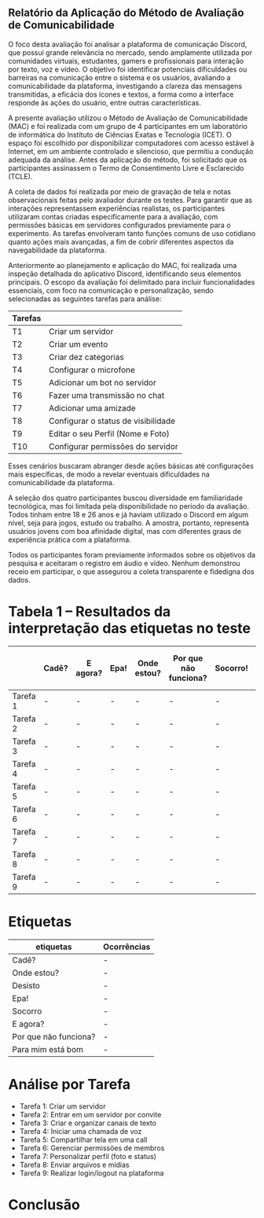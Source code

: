 ## Relatório da Aplicação do Método de Avaliação de Comunicabilidade

O foco desta avaliação foi analisar a plataforma de comunicação Discord, que possui grande relevância no mercado, sendo amplamente utilizada por comunidades virtuais, estudantes, gamers e profissionais para interação por texto, voz e vídeo. O objetivo foi identificar potenciais dificuldades ou barreiras na comunicação entre o sistema e os usuários, avaliando a comunicabilidade da plataforma, investigando a clareza das mensagens transmitidas, a eficácia dos ícones e textos, a forma como a interface responde às ações do usuário, entre outras características.

A presente avaliação utilizou o Método de Avaliação de Comunicabilidade (MAC) e foi realizada com um grupo de 4 participantes em um laboratório de informática do Instituto de Ciências Exatas e Tecnologia (ICET). O espaço foi escolhido por disponibilizar computadores com acesso estável à Internet, em um ambiente controlado e silencioso, que permitiu a condução adequada da análise. Antes da aplicação do método, foi solicitado que os participantes assinassem o Termo de Consentimento Livre e Esclarecido (TCLE).

A coleta de dados foi realizada por meio de gravação de tela e notas observacionais feitas pelo avaliador durante os testes. Para garantir que as interações representassem experiências realistas, os participantes utilizaram contas criadas especificamente para a avaliação, com permissões básicas em servidores configurados previamente para o experimento. As tarefas envolveram tanto funções comuns de uso cotidiano quanto ações mais avançadas, a fim de cobrir diferentes aspectos da navegabilidade da plataforma.

Anteriormente ao planejamento e aplicação do MAC, foi realizada uma inspeção detalhada do aplicativo Discord, identificando seus elementos principais. O escopo da avaliação foi delimitado para incluir funcionalidades essenciais, com foco na comunicação e personalização, sendo selecionadas as seguintes tarefas para análise:

| Tarefas|                             |
|--------|-----------------------------|
| T1 |	Criar um servidor |
| T2 |	Criar um evento     |
| T3 |	Criar dez categorias      |
| T4 |	Configurar o microfone              |
| T5 |	Adicionar um bot no servidor |
| T6 |	Fazer uma transmissão no chat|
| T7 |	Adicionar uma amizade          |
| T8 |	Configurar o status de visibilidade                |
| T9 |	Editar o seu Perfil (Nome e Foto)               |
| T10 | Configurar permissões do servidor |

Esses cenários buscaram abranger desde ações básicas até configurações mais específicas, de modo a revelar eventuais dificuldades na comunicabilidade da plataforma.

A seleção dos quatro participantes buscou diversidade em familiaridade tecnológica, mas foi limitada pela disponibilidade no período da avaliação. Todos tinham entre 18 e 26 anos e já haviam utilizado o Discord em algum nível, seja para jogos, estudo ou trabalho. A amostra, portanto, representa usuários jovens com boa afinidade digital, mas com diferentes graus de experiência prática com a plataforma.

Todos os participantes foram previamente informados sobre os objetivos da pesquisa e aceitaram o registro em áudio e vídeo. Nenhum demonstrou receio em participar, o que assegurou a coleta transparente e fidedigna dos dados.



# Tabela 1 – Resultados da interpretação das etiquetas no teste

  
| | Cadê? |	E agora? |	Epa! |	Onde estou? |	Por que não funciona? |	Socorro! |	Para mim está bom... |	Desisto! |
|-|-------|----------|-------|-------------|------------------------|----------|-----------------------|-----------|
| Tarefa 1 |	-	|-|	-|	-|	-	|-|	-|	- |
| Tarefa 2 |	-	| - |	- |	- |	- |	- |	- |	- |
| Tarefa 3 |	- |	- |	- |	- |	- |	- |	- |	- |
| Tarefa 4 |	- |	- |	- |	- |	- |	- |	- |	- |
| Tarefa 5 |	- |	- |	- |	- |	- |	- |	- |	- |
| Tarefa 6 |	-	|- |	-|	-	|- |	-	|-|	- |
| Tarefa 7 |	-	|-	|-	|-	|-	|-	|-	|- |
| Tarefa 8 |	-	|-|	-|	-|	-	|-	|-	|- |
| Tarefa 9 |	-	|-|	-|	-|	-	|-	|-	|- |

# Etiquetas 
| etiquetas                 | Ocorrências |
|----------------------------|-------------|
| Cadê?                      | - |
| Onde estou?                | - |
| Desisto                    | - |
| Epa!                       | - |
| Socorro                    | - |
| E agora?                   | - |
| Por que não funciona?      | - |
| Para mim está bom          | - |

# Análise por Tarefa
- Tarefa 1: Criar um servidor  
- Tarefa 2: Entrar em um servidor por convite  
- Tarefa 3: Criar e organizar canais de texto  
- Tarefa 4: Iniciar uma chamada de voz  
- Tarefa 5: Compartilhar tela em uma call  
- Tarefa 6: Gerenciar permissões de membros  
- Tarefa 7: Personalizar perfil (foto e status)  
- Tarefa 8: Enviar arquivos e mídias  
- Tarefa 9: Realizar login/logout na plataforma  

# Conclusão


